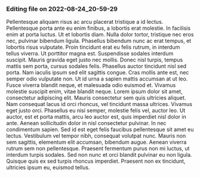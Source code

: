 

### Editing file on 2022-08-24_20-59-29

Pellentesque aliquam risus ac arcu placerat tristique a id lectus. Pellentesque porta ante eu enim finibus, a lobortis erat molestie. In facilisis enim at porta luctus. Ut et lobortis diam. Nulla dolor tortor, tristique nec eros nec, pulvinar bibendum ligula. Phasellus bibendum nunc ac erat tempus, et lobortis risus vulputate. Proin tincidunt erat eu felis rutrum, in interdum tellus viverra. Ut porttitor magna est. Suspendisse sodales interdum suscipit.
Mauris gravida eget justo nec mollis. Donec nisl turpis, tempus mattis sem porta, cursus sodales felis. Phasellus auctor tincidunt nisl sed porta. Nam iaculis ipsum sed elit sagittis congue. Cras mollis ante est, nec semper odio vulputate non. Ut id urna a sapien mattis accumsan at ut leo. Fusce viverra blandit neque, et malesuada odio euismod et. Vivamus molestie suscipit enim, vitae blandit neque. Lorem ipsum dolor sit amet, consectetur adipiscing elit. Mauris consectetur sem quis ultricies aliquet. Nam consequat lacus id orci rhoncus, vel tincidunt massa ultrices. Vivamus eget justo orci.
Phasellus eu nisi semper, molestie felis vel, auctor leo. Ut auctor, est et porta mattis, arcu leo auctor est, quis imperdiet nisl dolor in ante. Aenean sollicitudin dolor in nisl consectetur pulvinar. In nec condimentum sapien. Sed id est eget felis faucibus pellentesque sit amet eu lectus. Vestibulum vel tempor nibh, consequat volutpat nunc. Mauris non sem sagittis, elementum elit accumsan, bibendum augue. Aenean viverra rutrum sem non pellentesque. Praesent fermentum purus non mi luctus, ut interdum turpis sodales. Sed non nunc et orci blandit pulvinar eu non ligula. Quisque quis ex sed turpis rhoncus imperdiet. Praesent non ex tincidunt, ultricies ipsum eu, euismod tellus.


